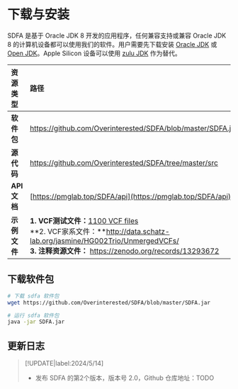# 下载与安装

SDFA 是基于 Oracle JDK 8 开发的应用程序，任何兼容支持或兼容 Oracle JDK 8 的计算机设备都可以使用我们的软件。用户需要先下载安装 [Oracle JDK](https://www.oracle.com/cn/java/technologies/javase-downloads.html) 或 [Open JDK](https://openjdk.java.net/install/)。Apple Silicon 设备可以使用 [zulu JDK](https://www.azul.com/downloads/?package=jdk#download-openjdk) 作为替代。

| 资源类型         | 路径                                                         |
| :--------------- | :----------------------------------------------------------- |
| **软件包**       | https://github.com/Overinterested/SDFA/blob/master/SDFA.jar  |
| **源代码**       | https://github.com/Overinterested/SDFA/tree/master/src       |
| **API** **文档** | [https://pmglab.top/SDFA/api](https://pmglab.top/SDFA/api)   |
| **示例文件**     | **1. VCF测试文件：**[1100 VCF files](https://zenodo.org/records/13293672)<br>**2. VCF家系文件：**http://data.schatz-lab.org/jasmine/HG002Trio/UnmergedVCFs/<br>**3. 注释资源文件：** https://zenodo.org/records/13293672 |

## 下载软件包

```bash
# 下载 sdfa 软件包
wget https://github.com/Overinterested/SDFA/blob/master/SDFA.jar

# 运行 sdfa 软件包
java -jar SDFA.jar
```

## 更新日志


> [!UPDATE|label:2024/5/14]
>
> - 发布 SDFA 的第2个版本，版本号 2.0，Github 仓库地址：TODO
